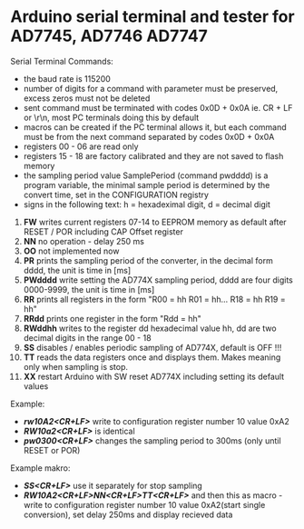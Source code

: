# Arduino serial terminal and tester for  AD7745, AD7746 AD7747
Serial Terminal Commands:
  - the baud rate is 115200
  - number of digits for a command with parameter must be preserved, excess zeros must not be deleted
  - sent command must be terminated with codes 0x0D + 0x0A ie. CR + LF or \r\n, most PC terminals doing this by default
  - macros can be created if the PC terminal allows it,  but each command must be from the next command separated by codes 0x0D + 0x0A
  - registers 00 - 06 are read only
  - registers 15 - 18 are factory calibrated and they are not saved to flash memory
  - the sampling period value SamplePeriod (command pwdddd) is a program variable,
    the minimal sample period is determined by the convert time, set in the CONFIGURATION registry
  - signs in the following text: h = hexadeximal digit, d = decimal digit

1.    **FW**  writes current registers 07-14 to EEPROM memory as default after RESET / POR including CAP Offset register
2.  **NN** no operation - delay 250 ms
3.  **OO** not implemented now
4.   **PR**  prints the sampling period of the converter, in the decimal form dddd, the unit is time in [ms]
5.   **PWdddd** write setting the AD774X sampling period, dddd are four digits 0000-9999, the unit is time in [ms]
6.   **RR** prints all registers in the form "R00 = hh R01 = hh… R18 = hh R19 = hh"
7.   **RRdd** prints one register in the form "Rdd = hh"
8.   **RWddhh** writes to the register dd hexadecimal value hh, dd are two decimal digits in the range 00 - 18
9.   **SS** disables / enables periodic sampling of AD774X, default is OFF !!!
10.   **TT** reads the data registers once and displays them. Makes meaning only when sampling is stop.
11.   **XX** restart Arduino with SW reset AD774X including setting its default values

  
Example: 
 - _**rw10A2<CR+LF>**_                   write to configuration register number 10 value 0xA2
 - _**RW10a2<CR+LF>**_ is identical
 - _**pw0300<CR+LF>**_                   changes the sampling period to 300ms (only until RESET or POR)
 
Example makro:
 - _**SS<CR+LF>**_                       use it separately for stop sampling
 - _**RW10A2<CR+LF>NN<CR+LF>TT<CR+LF>**_ and then this as macro - write to configuration register number 10 value 0xA2(start single conversion), set delay 250ms and display recieved data
